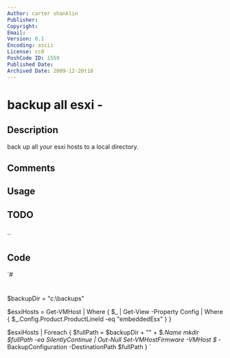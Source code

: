 ```yaml
---
Author: carter shanklin
Publisher: 
Copyright: 
Email: 
Version: 0.1
Encoding: ascii
License: cc0
PoshCode ID: 1559
Published Date: 
Archived Date: 2009-12-26t18
---
```


# backup all esxi - 

## Description

back up all your esxi hosts to a local directory.

## Comments



## Usage



## TODO



## 

``

## Code

`#
 #
 $backupDir = "c:\backups"
 
 $esxiHosts = Get-VMHost | Where { $_ | Get-View -Property Config | Where { $_.Config.Product.ProductLineId -eq "embeddedEsx" } }
 
 $esxiHosts | Foreach {
 	$fullPath = $backupDir + "\" + $_.Name
 	mkdir $fullPath -ea SilentlyContinue | Out-Null
 	Set-VMHostFirmware -VMHost $_ -BackupConfiguration -DestinationPath $fullPath
 }
`


